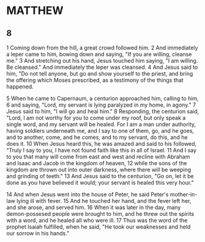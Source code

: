 # MATTHEW

## 8

1 Coming down from the hill, a great crowd followed him. 2 And immediately a leper came to him, bowing down and saying, "If you are willing, cleanse me." 3 And stretching out his hand, Jesus touched him saying, "I am willing. Be cleansed." And immediately the leper was cleansed. 4 And Jesus said to him, "Do not tell anyone, but go and show yourself to the priest, and bring the offering which Moses prescribed, as a testimony of the things that happened.

5 When he came to Capernaum, a centurion approached him, calling to him, 6 and saying, "Lord, my servant is lying paralyzed in my home, in agony." 7 Jesus said to him, "I will go and heal him." 8 Responding, the centurion said, "Lord, I am not worthy for you to come under my roof, but only speak a single word, and my servant will be healed. For I am a man under authority, having soldiers underneath me, and I say to one of them, go, and he goes, and to another, come, and he comes, and to my servant, do this, and he does it. 10 When Jesus heard this, he was amazed and said to his followed, "Truly I say to you, I have not found faith like this in all of Israel. 11 And I say to you that many will come from east and west and recline with Abraham and Isaac and Jacob in the kingdom of heaven, 12 while the sons of the kingdom are thrown out into outer darkness, where there will be weeping and grinding of teeth." 13 And Jesus said to the centurion, "Go on, let it be done as you have believed it would; your servant is healed this very hour." 

14 And when Jesus went into the house of Peter, he said Peter's mother-in-law lying ill with fever. 15 And he touched her hand, and the fever left her, and she arose, and served him. 16 When it was later in the day, many demon-possesed people were brought to him, and he threw out the spirits with a word, and he healed all who were ill. 17 Thus was the word of the prophet Isaiah fulfilled, when he said, "He took our weaknesses and held our sorrow in his hands."